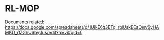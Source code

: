 # RL-MOP
Documents related: https://docs.google.com/spreadsheets/d/1UikE6q3ETq_rbIUskEEaQmv6yHAMKD_rfZGhU6byUus/edit?hl=vi#gid=0
